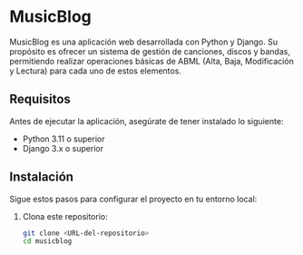 # MusicBlog

MusicBlog es una aplicación web desarrollada con Python y Django. 
Su propósito es ofrecer un sistema de gestión de canciones, discos y bandas, permitiendo realizar operaciones básicas de ABML (Alta, Baja, Modificación y Lectura) para cada uno de estos elementos.

## Requisitos

Antes de ejecutar la aplicación, asegúrate de tener instalado lo siguiente:

- Python 3.11 o superior
- Django 3.x o superior

## Instalación

Sigue estos pasos para configurar el proyecto en tu entorno local:

1. Clona este repositorio:

   ```bash
   git clone <URL-del-repositorio>
   cd musicblog
